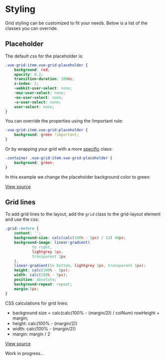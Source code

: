 # Styling

Grid styling can be customized to fit your needs. Below is a list of the classes you can override.

## Placeholder 
  
The default css for the placeholder is:

````css
.vue-grid-item.vue-grid-placeholder {
    background: red;
    opacity: 0.2;
    transition-duration: 100ms;
    z-index: 2;
    -webkit-user-select: none;
    -moz-user-select: none;
    -ms-user-select: none;
    -o-user-select: none;
    user-select: none;
}  
````
  
You can override the properties using the !important rule:  
  
````css
.vue-grid-item.vue-grid-placeholder {
    background: green !important;
}
````

Or by wrapping your grid with a more [specific](https://developer.mozilla.org/en-US/docs/Web/CSS/Specificity) class:

````css
.container .vue-grid-item.vue-grid-placeholder {
    background: green;
}
````

In this example we change the placeholder background color to green:

[View source](https://github.com/merfais/vue-grid-layout-v3/blob/master/website/docs/.vuepress/components/ExampleStylingPlaceholder.vue)

<ClientOnly>
<ExampleStylingPlaceholder></ExampleStylingPlaceholder>
</ClientOnly>


## Grid lines
     
To add grid lines to the layout, add the ``grid`` class to the grid-layout element and use the css:

````css
.grid::before {
    content: '';
    background-size: calc(calc(100% - 5px) / 12) 40px;
    background-image: linear-gradient(
            to right,
            lightgrey 1px,
            transparent 1px
    ),
    linear-gradient(to bottom, lightgrey 1px, transparent 1px);
    height: calc(100% - 5px);
    width: calc(100% - 5px);
    position: absolute;
    background-repeat: repeat;
    margin:5px;
}
````

CSS calculations for grid lines: 

* background size = calc(calc(100% - (margin/2)) / colNum) rowHeight + margin;
* height: calc(100% - (margin/2))
* width: calc(100% - (margin/2))
* margin: margin / 2

[View source](https://github.com/merfais/vue-grid-layout-v3/blob/master/website/docs/.vuepress/components/ExampleStylingGridLines.vue)

<ClientOnly>
<ExampleStylingGridLines></ExampleStylingGridLines>
</ClientOnly>



Work in progress...
